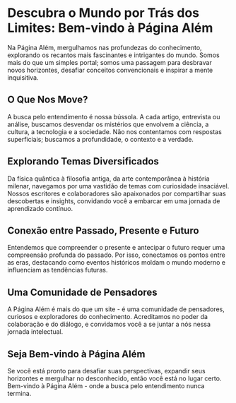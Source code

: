 # Descubra o Mundo por Trás dos Limites: Bem-vindo à Página Além

Na Página Além, mergulhamos nas profundezas do conhecimento, explorando os recantos mais fascinantes e intrigantes do mundo. Somos mais do que um simples portal; somos uma passagem para desbravar novos horizontes, desafiar conceitos convencionais e inspirar a mente inquisitiva.

## O Que Nos Move?

A busca pelo entendimento é nossa bússola. A cada artigo, entrevista ou análise, buscamos desvendar os mistérios que envolvem a ciência, a cultura, a tecnologia e a sociedade. Não nos contentamos com respostas superficiais; buscamos a profundidade, o contexto e a verdade.

## Explorando Temas Diversificados

Da física quântica à filosofia antiga, da arte contemporânea à história milenar, navegamos por uma vastidão de temas com curiosidade insaciável. Nossos escritores e colaboradores são apaixonados por compartilhar suas descobertas e insights, convidando você a embarcar em uma jornada de aprendizado contínuo.

## Conexão entre Passado, Presente e Futuro

Entendemos que compreender o presente e antecipar o futuro requer uma compreensão profunda do passado. Por isso, conectamos os pontos entre as eras, destacando como eventos históricos moldam o mundo moderno e influenciam as tendências futuras.

## Uma Comunidade de Pensadores

A Página Além é mais do que um site - é uma comunidade de pensadores, curiosos e exploradores do conhecimento. Acreditamos no poder da colaboração e do diálogo, e convidamos você a se juntar a nós nessa jornada intelectual.

## Seja Bem-vindo à Página Além

Se você está pronto para desafiar suas perspectivas, expandir seus horizontes e mergulhar no desconhecido, então você está no lugar certo. Bem-vindo à Página Além - onde a busca pelo entendimento nunca termina.
